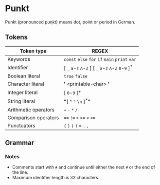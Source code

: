 # Punkt

Punkt (pronounced p&upsilon;&eta;kt) means dot, point or period in German.

## Tokens

|Token type|REGEX|
|----------|-----|
| Keywords | `const` `else` `for` `if` `main` `print` `var` |
| Identifier |[ `_` `a`-`z`  `A`-`Z` ] [ `_` `a`-`z` `A`-`Z` `0`-`9` ]<sup>*</sup> |
| Boolean literal | `true` `false` |
| Character literal | **\'** \<printable-char\> **\'** | 
| Integer literal | [ `0`-`9` ]<sup>+</sup> |
| String literal | **\"**[ ^ `"` `\n` ]<sup>*</sup>**\"** |
| Arithmetic operators | `+` `-` `*` `/` |
| Comparison operators | `==` `!=` `>` `>=` `<` `<=` |
| Punctuators | `{` `}` `(` `)` `=` `.` `,` |

## Grammar

### Notes

* Comments start with `#` and continue until either the next `#` or the end of the line.
* Maximum identifier length is 32 characters.
